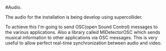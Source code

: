 #Audio.

The audio for the installation is being develop using supercollider.


To achieve this I'm going to send OSC(open Sound Control) messages to the various applications. Also a library called MIDetectorOSC which sends musical information to other applications via OSC messages. This is very useful to allow perfect real-time synchronization between audio and video.

